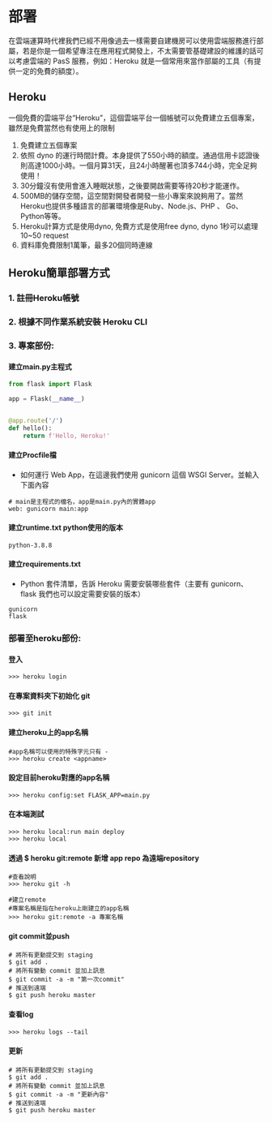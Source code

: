 # 部署

在雲端運算時代裡我們已經不用像過去一樣需要自建機房可以使用雲端服務進行部屬，若是你是一個希望專注在應用程式開發上，不太需要管基礎建設的維護的話可以考慮雲端的 PasS 服務，例如：Heroku 就是一個常用來當作部屬的工具（有提供一定的免費的額度）。

## Heroku
一個免費的雲端平台“Heroku”，這個雲端平台一個帳號可以免費建立五個專案，雖然是免費當然也有使用上的限制
1. 免費建立五個專案
2. 依照 dyno 的運行時間計費。本身提供了550小時的額度。通過信用卡認證後則高達1000小時。一個月算31天，且24小時醒著也頂多744小時，完全足夠使用！
3. 30分鐘沒有使用會進入睡眠狀態，之後要開啟需要等待20秒才能運作。
4. 500MB的儲存空間，這空間對開發者開發一些小專案來說夠用了。當然Heroku也提供多種語言的部署環境像是Ruby、Node.js、PHP 、 Go、Python等等。
5. Heroku計算方式是使用dyno, 免費方式是使用free dyno, dyno 1秒可以處理10~50 request
6. 資料庫免費限制1萬筆，最多20個同時連線

## Heroku簡單部署方式

### 1. 註冊Heroku帳號

### 2. 根據不同作業系統安裝 Heroku CLI

### 3. 專案部份:

#### 建立main.py主程式

```python
from flask import Flask

app = Flask(__name__)


@app.route('/')
def hello():
    return f'Hello, Heroku!'
```

#### 建立Procfile檔

 - 如何運行 Web App，在這邊我們使用 gunicorn 這個 WSGI Server。並輸入下面內容

```
# main是主程式的檔名，app是main.py內的實體app
web: gunicorn main:app
```

#### 建立runtime.txt python使用的版本

```
python-3.8.8
```

#### 建立requirements.txt

- Python 套件清單，告訴 Heroku 需要安裝哪些套件（主要有 gunicorn、flask 我們也可以設定需要安裝的版本）

```
gunicorn
flask
```

### 部署至heroku部份:
#### 登入

```
>>> heroku login
```

#### 在專案資料夾下初始化 git

```
>>> git init
```

#### 建立heroku上的app名稱

```
#app名稱可以使用的特殊字元只有 - 
>>> heroku create <appname>
```

#### 設定目前heroku對應的app名稱

```
>>> heroku config:set FLASK_APP=main.py
```

#### 在本端測試

```
>>> heroku local:run main deploy
>>> heroku local
```

#### 透過 $ heroku git:remote 新增 app repo 為遠端repository

```
#查看說明
>>> heroku git -h

#建立remote
#專案名稱是指在heroku上剛建立的app名稱
>>> heroku git:remote -a 專案名稱
```

#### git commit並push

```
# 將所有更動提交到 staging
$ git add .
# 將所有變動 commit 並加上訊息
$ git commit -a -m "第一次commit"
# 推送到遠端
$ git push heroku master
```

#### 查看log

```
>>> heroku logs --tail
```

#### 更新

```
# 將所有更動提交到 staging
$ git add .
# 將所有變動 commit 並加上訊息
$ git commit -a -m "更新內容"
# 推送到遠端
$ git push heroku master
```